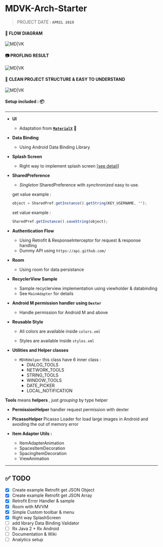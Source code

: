 
# MDVK-Arch-Starter 
> PROJECT DATE			:		 **`APRIL 2019`**



#### 💼 FLOW DIAGRAM

![MD|VK](https://raw.githubusercontent.com/abehbatre/MDVK-Arch-Starter/master/architecture.png)

  

#### 📷 PROFLING RESULT

![MD|VK](https://raw.githubusercontent.com/abehbatre/MDVK-Arch-Starter/master/profiling_test.png)

  

#### 💎 CLEAN PROJECT STRUCTURE & EASY TO UNDERSTAND

![MD|VK](https://raw.githubusercontent.com/abehbatre/MDVK-Arch-Starter/master/project_architecture.png)


#### Setup included : 📦
---

-  **UI**

    - Adaptation from <u>**`MaterialX`**</u> 🍺

-  **Data Binding**

    - Using Android Data Binding Library

-  **Splash Screen**

    - Right way to implement splash screen [[see detail](https://www.bignerdranch.com/blog/splash-screens-the-right-way/)]

-  **SharedPreference**

    -  *Singleton* SharedPreference with *synchronized* easy to use.
    
    get value example :
    ```javascript
    object = SharedPref.getInstance().getString(KEY_USERNAME, "");
    ```

    set value example :
    ```javascript
    SharedPref.getInstance().saveString(object);
    ```

-  **Authentication Flow**

    - Using Retrofit & ResponseInterceptor for request & response handling
    - Dummy API using `https://api.github.com/`

-  **Room**
    - Using room for data persistance

-  **RecyclerView Sample**
      - Sample recyclerview implementation using viewholder & databinding
    - See `MainAdapter` for details

-  **Android M permission handler using `Dexter`**

    - Handle permission for Android M and above

-  **Reusable Style**

    - All colors are available inside `colors.xml`

    - Styles are available inside `styles.xml`

-  **Utilities and Helper classes**

    -  `MDVKHelper` this class have 6 inner class :
        -  DIALOG_TOOLS
        -  NETWORK_TOOLS
        -  STRING_TOOLS
        -  WINDOW_TOOLS
        -  DATE_PICKER
        -  LOCAL_NOTIFICATION
        
 **Tools** means **helpers** , just *grouping* by type helper

  -  **PermissionHelper**
  handler request permission with dexter
  
  -  **PicassoHelper**
  Picasso Loader for load large images in Android and avoiding the out of memory error
  
  -  **Item Adapter Utils :**
      - ItemAdapterAnimation
      - SpacesItemDecoration
      - SpacingItemDecoration
      - ViewAnimation

---

## ✅ TODO
- [x] Create example Retrofit get JSON Object
- [x] Create example Retrofit get JSON Array
- [x] Retrofit Error Handler & sample
- [x] Room with MVVM
- [x] Simple Custom toolbar & menu
- [x] Right way SplashScreen
- [ ] add library Data Binding Validator
- [ ] Rx Java 2 + Rx Android
- [ ] Documentation & Wiki
- [ ] Analytics setup
